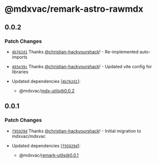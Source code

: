 # @mdxvac/remark-astro-rawmdx

## 0.0.2

### Patch Changes

- [`4b762d1`](https://github.com/mdxvac/mdxvac/commit/4b762d13c059f1488c7a6abe20585bff6b3fa9d6) Thanks [@christian-hackyourshack](https://github.com/christian-hackyourshack)! - Re-implemented auto-imports

- [`493e39c`](https://github.com/mdxvac/mdxvac/commit/493e39c53f322f61034150e91faf7ce0ee7d5690) Thanks [@christian-hackyourshack](https://github.com/christian-hackyourshack)! - Updated vite config for libraries

- Updated dependencies [[`4b762d1`](https://github.com/mdxvac/mdxvac/commit/4b762d13c059f1488c7a6abe20585bff6b3fa9d6)]:
  - @mdxvac/mdx-utils@0.0.2

## 0.0.1

### Patch Changes

- [`f95929d`](https://github.com/mdxvac/mdxvac/commit/f95929d036c4273700f5fa632b67d359a8c1d814) Thanks [@christian-hackyourshack](https://github.com/christian-hackyourshack)! - Initial migration to mdxvac/mdxvac

- Updated dependencies [[`f95929d`](https://github.com/mdxvac/mdxvac/commit/f95929d036c4273700f5fa632b67d359a8c1d814)]:
  - @mdxvac/remark-utils@0.0.1
